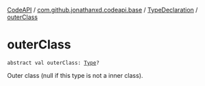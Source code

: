 [CodeAPI](../../index.md) / [com.github.jonathanxd.codeapi.base](../index.md) / [TypeDeclaration](index.md) / [outerClass](.)

# outerClass

`abstract val outerClass: `[`Type`](http://docs.oracle.com/javase/6/docs/api/java/lang/reflect/Type.html)`?`

Outer class (null if this type is not a inner class).


